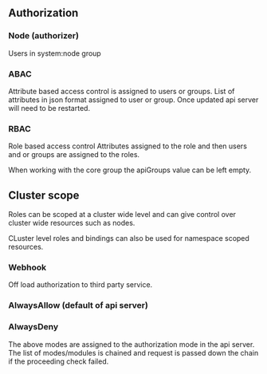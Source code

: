 ## Authorization

### Node (authorizer)

Users in system:node group

### ABAC

Attribute based access control is assigned to users or groups.
List of attributes in json format assigned to user or group.
Once updated api server will need to be restarted.

### RBAC

Role based access control
Attributes assigned to the role and then users and or groups are assigned to the roles.

When working with the core group the apiGroups value can be left empty.

## Cluster scope

Roles can be scoped at a cluster wide level and can give control over cluster wide resources such as nodes.

CLuster level roles and bindings can also be used for namespace scoped resources.

### Webhook

Off load authorization to third party service.

### AlwaysAllow (default of api server)
### AlwaysDeny

The above modes are assigned to the authorization mode in the api server.
The list of modes/modules is chained and request is passed down the chain if the proceeding check failed.
